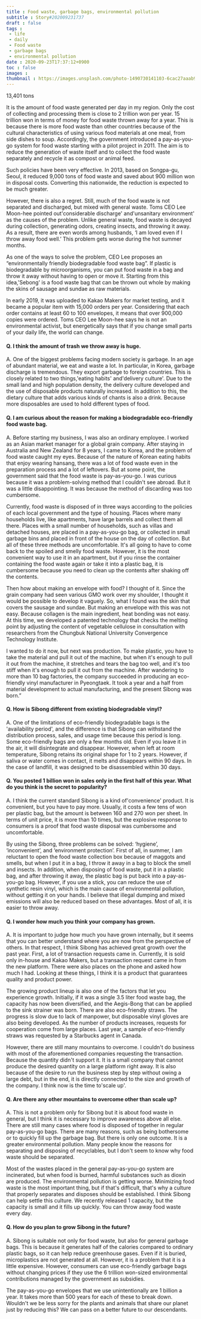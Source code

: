 ```yaml
---
title : Food waste, garbage bags, environmental pollution
subtitle : Story#202009231737
draft : false
tags :
 - life
 - daily
 - Food waste
 - garbage bags
 - environmental pollution
date : 2020-09-23T17:37:12+0900
toc : false
images : 
thumbnail : https://images.unsplash.com/photo-1490730141103-6cac27aaab94?ixlib=rb-1.2.1&q=85&fm=jpg&crop=entropy&cs=srgb&ixid=eyJhcHBfaWQiOjE1NTU0OX0
---
```

13,401 tons  

It is the amount of food waste generated per day in my region. Only the cost of collecting and processing them is close to 2 trillion won per year. 15 trillion won in terms of money for food waste thrown away for a year. This is because there is more food waste than other countries because of the cultural characteristics of using various food materials at one meal, from side dishes to soup. Accordingly, the government introduced a pay-as-you-go system for food waste starting with a pilot project in 2011. The aim is to reduce the generation of waste itself and to collect the food waste separately and recycle it as compost or animal feed.  

Such policies have been very effective. In 2013, based on Songpa-gu, Seoul, it reduced 9,000 tons of food waste and saved about 900 million won in disposal costs. Converting this nationwide, the reduction is expected to be much greater.  

However, there is also a regret. Still, much of the food waste is not separated and discharged, but mixed with general waste. Toms CEO Lee Moon-hee pointed out'considerable discharge' and'unsanitary environment' as the causes of the problem. Unlike general waste, food waste is decayed during collection, generating odors, creating insects, and throwing it away. As a result, there are even words among husbands, ‘I am loved even if I throw away food well.’ This problem gets worse during the hot summer months.  

As one of the ways to solve the problem, CEO Lee proposes an “environmentally friendly biodegradable food waste bag”. If plastic is biodegradable by microorganisms, you can put food waste in a bag and throw it away without having to open or move it. Starting from this idea,'Sebong' is a food waste bag that can be thrown out whole by making the skins of sausage and sundae as raw materials.  

In early 2019, it was uploaded to Kakao Makers for market testing, and it became a popular item with 15,000 orders per year. Considering that each order contains at least 60 to 100 envelopes, it means that over 900,000 copies were ordered. Toms CEO Lee Moon-hee says he is not an environmental activist, but energetically says that if you change small parts of your daily life, the world can change.  

#### Q. I think the amount of trash we throw away is huge.  

A. One of the biggest problems facing modern society is garbage. In an age of abundant material, we eat and waste a lot. In particular, in Korea, garbage discharge is tremendous. They export garbage to foreign countries. This is closely related to two things,'eating habits' and'delivery culture'. Due to the small land and high population density, the delivery culture developed and the use of disposable products naturally increased. In addition to this, the dietary culture that adds various kinds of chants is also a drink. Because more disposables are used to hold different types of food.  

#### Q. I am curious about the reason for making a biodegradable eco-friendly food waste bag.  

A. Before starting my business, I was also an ordinary employee. I worked as an Asian market manager for a global grain company. After staying in Australia and New Zealand for 8 years, I came to Korea, and the problem of food waste caught my eyes. Because of the nature of Korean eating habits that enjoy wearing hansang, there was a lot of food waste even in the preparation process and a lot of leftovers. But at some point, the government said that the food waste is pay-as-you-go. I was curious because it was a problem-solving method that I couldn't see abroad. But it was a little disappointing. It was because the method of discarding was too cumbersome.  

Currently, food waste is disposed of in three ways according to the policies of each local government and the type of housing. Places where many households live, like apartments, have large barrels and collect them all there. Places with a small number of households, such as villas and detached houses, are placed in a pay-as-you-go bag, or collected in small garbage bins and placed in front of the house on the day of collection. But all of these three methods are uncomfortable. It's all going to have to come back to the spoiled and smelly food waste. However, it is the most convenient way to use it in an apartment, but if you rinse the container containing the food waste again or take it into a plastic bag, it is cumbersome because you need to clean up the contents after shaking off the contents.  

Then how about making an envelope with food? I thought of it. Since the grain company had seen various GMO work over my shoulder, I thought it would be possible to develop it vaguely. So, what I found was the skin that covers the sausage and sundae. But making an envelope with this was not easy. Because collagen is the main ingredient, heat bonding was not easy. At this time, we developed a patented technology that checks the melting point by adjusting the content of vegetable cellulose in consultation with researchers from the Chungbuk National University Convergence Technology Institute.  

I wanted to do it now, but next was production. To make plastic, you have to take the material and pull it out of the machine, but when it's enough to pull it out from the machine, it stretches and tears the bag too well, and it's too stiff when it's enough to pull it out from the machine. After wandering to more than 10 bag factories, the company succeeded in producing an eco-friendly vinyl manufacturer in Pyeongtaek. It took a year and a half from material development to actual manufacturing, and the present Sibong was born.”  

#### Q. How is Sibong different from existing biodegradable vinyl?  

A. One of the limitations of eco-friendly biodegradable bags is the 'availability period', and the difference is that Sibong can withstand the distribution process, sales, and usage time because this period is long. Some eco-friendly bags are only a few months old. Even if you leave it in the air, it will disintegrate and disappear. However, when left at room temperature, Sibong retains its original shape for 1 to 2 years. However, if saliva or water comes in contact, it melts and disappears within 90 days. In the case of landfill, it was designed to be disassembled within 30 days.  

#### Q. You posted 1 billion won in sales only in the first half of this year. What do you think is the secret to popularity?  

A. I think the current standard Sibong is a kind of'convenience' product. It is convenient, but you have to pay more. Usually, it costs a few tens of won per plastic bag, but the amount is between 160 and 270 won per sheet. In terms of unit price, it is more than 10 times, but the explosive response to consumers is a proof that food waste disposal was cumbersome and uncomfortable.  

By using the Sibong, three problems can be solved: ‘hygiene’, ‘inconvenient’, and ‘environment protection’. First of all, in summer, I am reluctant to open the food waste collection box because of maggots and smells, but when I put it in a bag, I throw it away in a bag to block the smell and insects. In addition, when disposing of food waste, put it in a plastic bag, and after throwing it away, the plastic bag is put back into a pay-as-you-go bag. However, if you use a stick, you can reduce the use of synthetic resin vinyl, which is the main cause of environmental pollution, without getting it on your hands. I believe that illegal dumping and mixed emissions will also be reduced based on these advantages. Most of all, it is easier to throw away.  

#### Q. I wonder how much you think your company has grown.  

A. It is important to judge how much you have grown internally, but it seems that you can better understand where you are now from the perspective of others. In that respect, I think Sibong has achieved great growth over the past year. First, a lot of transaction requests came in. Currently, it is sold only in-house and Kakao Makers, but a transaction request came in from the new platform. There were also places on the phone and asked how much I had. Looking at these things, I think it is a product that guarantees quality and product power.  

The growing product lineup is also one of the factors that let you experience growth. Initially, if it was a single 3.5 liter food waste bag, the capacity has now been diversified, and the Aegis-Bong that can be applied to the sink strainer was born. There are also eco-friendly straws. The progress is slow due to lack of manpower, but disposable vinyl gloves are also being developed. As the number of products increases, requests for cooperation come from large places. Last year, a sample of eco-friendly straws was requested by a Starbucks agent in Canada.  

However, there are still many mountains to overcome. I couldn't do business with most of the aforementioned companies requesting the transaction. Because the quantity didn't support it. It is a small company that cannot produce the desired quantity on a large platform right away. It is also because of the desire to run the business step by step without owing a large debt, but in the end, it is directly connected to the size and growth of the company. I think now is the time to'scale up'.  

#### Q. Are there any other mountains to overcome other than scale up?  

A. This is not a problem only for Sibong but it is about food waste in general, but I think it is necessary to improve awareness above all else. There are still many cases where food is disposed of together in regular pay-as-you-go bags. There are many reasons, such as being bothersome or to quickly fill up the garbage bag. But there is only one outcome. It is a greater environmental pollution. Many people know the reasons for separating and disposing of recyclables, but I don't seem to know why food waste should be separated.  

Most of the wastes placed in the general pay-as-you-go system are incinerated, but when food is burned, harmful substances such as dioxin are produced. The environmental pollution is getting worse. Minimizing food waste is the most important thing, but if that's difficult, that's why a culture that properly separates and disposes should be established. I think Sibong can help settle this culture. We recently released 1 capacity, but the capacity is small and it fills up quickly. You can throw away food waste every day.  

#### Q. How do you plan to grow Sibong in the future?  

A. Sibong is suitable not only for food waste, but also for general garbage bags. This is because it generates half of the calories compared to ordinary plastic bags, so it can help reduce greenhouse gases. Even if it is buried, microplastics are not generated at all. However, it is a problem that it is a little expensive. However, consumers can use eco-friendly garbage bags without changing prices if they use the 6 trillion won-sized environmental contributions managed by the government as subsidies.  

The pay-as-you-go envelopes that we use unintentionally are 1 billion a year. It takes more than 500 years for each of these to break down. Wouldn't we be less sorry for the plants and animals that share our planet just by reducing this? We can pass on a better future to our descendants.  
